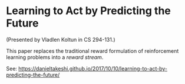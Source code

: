 # Learning to Act by Predicting the Future

(Presented by Vladlen Koltun in CS 294-131.)

This paper replaces the traditional reward formulation of reinforcement learning
problems into a *reward stream*.

See:
https://danieltakeshi.github.io/2017/10/10/learning-to-act-by-predicting-the-future/
